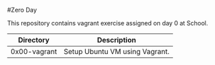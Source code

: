 #Zero Day

This repository contains vagrant exercise assigned on day 0 at School.

| Directory | Description |
| --------- |:-----------:|
| 0x00-vagrant | Setup Ubuntu VM using Vagrant. |